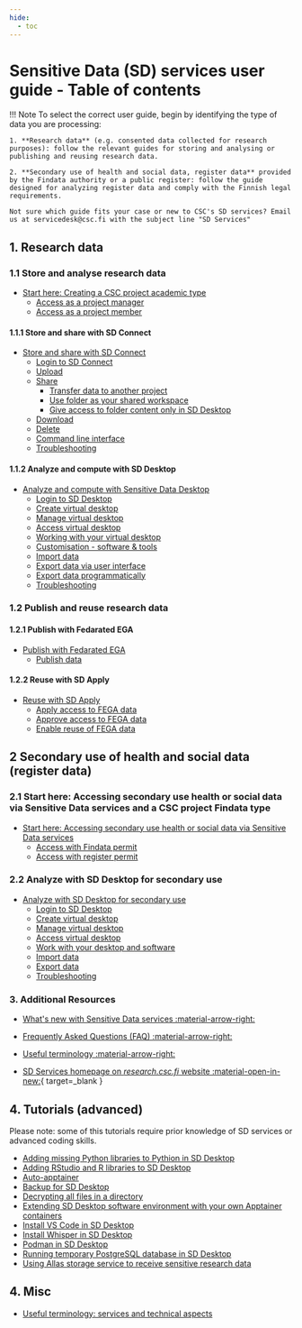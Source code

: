 ```yaml
---
hide:
  - toc
---
```


# Sensitive Data (SD) services user guide - Table of contents

!!! Note
    To select the correct user guide, begin by identifying the type of data you are processing:
    
    1. **Research data** (e.g. consented data collected for research purposes): follow the relevant guides for storing and analysing or publishing and reusing research data.
    
    2. **Secondary use of health and social data, register data** provided by the Findata authority or a public register: follow the guide designed for analyzing register data and comply with the Finnish legal requirements. 
    
    Not sure which guide fits your case or new to CSC's SD services? Email us at servicedesk@csc.fi with the subject line "SD Services"

## 1. Research data

### 1.1 Store and analyse research data

* [Start here: Creating a CSC project academic type](sd-store-and-analyze-research-data.md)
    * [Access as a project manager](sd-use-case-new-user-project-manager.md)
    * [Access as a project member](sd-use-case-new-user-project-member.md)

#### 1.1.1 Store and share with SD Connect

* [Store and share with SD Connect](sd_connect.md)
    * [Login to SD Connect](sd-connect-login.md)
    * [Upload](sd-connect-upload.md)
    * [Share](sd-connect-share.md)
        * [Transfer data to another project](sd-connect-share-tranfer-data.md)
        * [Use folder as your shared workspace](sd-connect-share-workspace.md)
        * [Give access to folder content only in SD Desktop](sd-connect-share-read-to-sd-desktop.md)
    * [Download](sd-connect-download.md)
    * [Delete](sd-connect-delete.md)
    * [Command line interface](sd-connect-command-line-interface.md)
    * [Troubleshooting](sd-connect-troubleshooting.md)

#### 1.1.2 Analyze and compute with SD Desktop

* [Analyze and compute with Sensitive Data Desktop](sd_desktop.md)
    * [Login to SD Desktop](sd-desktop-login.md)
    * [Create virtual desktop](sd-desktop-create.md)
    * [Manage virtual desktop](sd-desktop-manage.md)
    * [Access virtual desktop](sd-desktop-access-vm.md)
    * [Working with your virtual desktop](sd-desktop-working.md)
    * [Customisation - software & tools](sd-desktop-software.md)
    * [Import data](sd-desktop-access.md)  
    * [Export data via user interface](sd-desktop-export.md)  
    * [Export data programmatically](sd-desktop-export-commandline.md)
    * [Troubleshooting](sd-desktop-troubleshooting.md)

### 1.2 Publish and reuse research data

#### 1.2.1 Publish with Fedarated EGA

* [Publish with Fedarated EGA](federatedega.md)
    * [Publish data](fega-submission.md)

#### 1.2.2 Reuse with SD Apply

* [Reuse with SD Apply](sd-apply.md)
    * [Apply access to FEGA data](sd-apply-access.md)
    * [Approve access to FEGA data](sd-apply-approval.md)
    * [Enable reuse of FEGA data](sd-apply-dac.md)

## 2 Secondary use of health and social data (register data)

### 2.1 Start here: Accessing secondary use health or social data via Sensitive Data services and a CSC project Findata type

* [Start here: Accessing secondary use health or social data via Sensitive Data services](secondarydata-access.md)
    * [Access with Findata permit](findata-permit.md)
    * [Access with register permit](single-register-permit.md)

### 2.2 Analyze with SD Desktop for secondary use

* [Analyze with SD Desktop for secondary use ](sd-desktop-audited.md)
    * [Login to SD Desktop](sd-desktop-secondary-login.md)
    * [Create virtual desktop](sd-desktop-secondary-create.md)
    * [Manage virtual desktop](sd-desktop-secondary-manage.md)
    * [Access virtual desktop](sd-desktop-secondary-access-vm.md)
    * [Work with your desktop and software](sd-desktop-secondary-working.md)
    * [Import data](sd-desktop-secondary-access.md)  
    * [Export data](sd-desktop-secondary-export.md)  
    * [Troubleshooting](sd-desktop-secondary-troubleshooting.md)
 
### 3. Additional Resources

- [What's new with Sensitive Data services :material-arrow-right:](../../support/wn/data-new.md)

- [Frequently Asked Questions (FAQ) :material-arrow-right:](../../support/faq/index.md)

- [Useful terminology :material-arrow-right:](sd-terminology.md)

- [SD Services homepage on _research.csc.fi_ website :material-open-in-new:](https://research.csc.fi/sensitive-data-services-for-research/){ target=_blank }

## 4. Tutorials (advanced)

Please note: some of this tutorials require prior knowledge of SD services or advanced coding skills.

* [Adding missing Python libraries to Pythion in SD Desktop](./tutorials/sd-pythonlibs.md)
* [Adding RStudio and R libraries to SD Desktop](./tutorials/rstudio.md)
* [Auto-apptainer](./tutorials/auto-apptainer.md)
* [Backup for SD Desktop](./tutorials/backup_sd_desktop.md)
* [Decrypting all files in a directory](./tutorials/decrypt-directory.md)
* [Extending SD Desktop software environment with your own Apptainer containers](./creating_containers.md)
* [Install VS Code in SD Desktop](./tutorials/vscode.md)
* [Install Whisper in SD Desktop](./tutorials/whisper.md)
* [Podman in SD Desktop](./tutorials/podman-in-sd-desktop.md)
* [Running temporary PostgreSQL database in SD Desktop](./tutorials/postgresql.md)
* [Using Allas storage service to receive sensitive research data](./sequencing_center_tutorial.md)

## 4. Misc
* [Useful terminology: services and technical aspects](sd-terminology.md)
